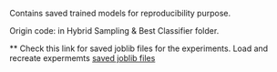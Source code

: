 Contains saved trained models for reproducibility purpose.

Origin code: in Hybrid Sampling & Best Classifier folder.

** Check this link for saved joblib files for the experiments. Load and recreate expermemts
[saved joblib files](https://drive.google.com/drive/folders/103Us3sjCr79wFidPue8qvtubc-QJqdIi?usp=sharing)


